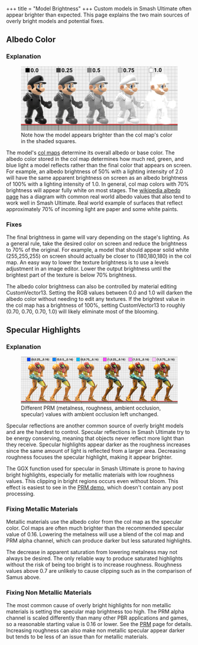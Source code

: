 +++
title = "Model Brightness"
+++
Custom models in Smash Ultimate often appear brighter than expected. 
This page explains the two main sources of overly bright models and potential fixes.

## Albedo Color
### Explanation
<figure class="figure">
    <img src="mario_albedo.jpg" height="auto" width="auto">
    <figcaption class="figure-caption text-center">Note how the model appears brighter than the col map's color in the shaded squares.</figcaption>
</figure>

The model's [col maps](../../textures/col/) determine its overall albedo or base color. The albedo color stored in the col map determines how much red, green, and blue light a model reflects rather than the final color that appears on screen. For example, an albedo brightness of 50% with a lighting intensity of 2.0 will have the same apparent brightness on screen as an albedo brightness of 100% with a lighting intensity of 1.0. In general, col map colors with 70% brightness will appear fully white on most stages. The [wikipedia albedo page](https://en.wikipedia.org/wiki/Albedo) has a diagram with common real world albedo values that also tend to work well in Smash Ultimate. Real world example of surfaces that reflect approximately 70% of incoming light are paper and some white paints.

### Fixes
The final brightness in game will vary depending on the stage's lighting. As a general rule, take the desired color on screen and reduce the brightness to 70% of the original.  For example, a model that should appear solid white (255,255,255) on screen should actually be closer to (180,180,180) in the col map.  An easy way to lower the texture brightness is to use a levels adjustment in an image editor. Lower the output brightness until the brightest part of the texture is below 70% brightness.

The albedo color brightness can also be controlled by material editing CustomVector13. Setting the RGB values between 0.0 and 1.0 will darken 
the albedo color without needing to edit any textures. If the brightest value in the col map has a brightness of 100%, setting CustomVector13 to roughly (0.70, 0.70, 0.70, 1.0) will likely eliminate most of the blooming. 

## Specular Highlights
### Explanation
<figure class="figure">
    <img src="samus.jpg" height="auto" width="auto">
    <figcaption class="figure-caption text-center">Different PRM (metalness, roughness, ambient occlusion, specular) values with ambient occlusion left unchanged.</figcaption>
</figure>
Specular reflections are another common source of overly bright models and are the hardest to control. 
Specular reflections in Smash Ultimate try to be energy conserving, meaning that objects never reflect more light than they receive. 
Specular highlights appear darker as the roughness increases since the same amount of light is reflected from a larger area. 
Decreasing roughness focuses the specular highlight, making it appear brighter.

The GGX function used for specular in Smash Ultimate is prone to having bright highlights, especially for metallic materials with low roughness values. This clipping in bright regions occurs even without bloom. This effect is easiest to see in the [PRM demo](../../textures/prm/), which doesn't contain any post processing. 

### Fixing Metallic Materials
Metallic materials use the albedo color from the col map as the specular color. Col maps are often much brighter than the recommended specular value of 0.16. Lowering the metalness will use a blend of the col map and PRM alpha channel, which can produce darker but less saturated highlights. 

The decrease in apparent saturation from lowering metalness may not always be desired. The only reliable way to produce saturated highlights without the risk of being too bright is to increase roughness. Roughness values above 0.7 are unlikely to cause clipping such as in the comparison of Samus above.

### Fixing Non Metallic Materials
The most common cause of overly bright highlights for non metallic materials is setting the specular map brightness too high. The PRM alpha channel is scaled differently than many other PBR applications and games, so a reasonable starting value is 0.16 or lower. See the [PRM](../../textures/prm/#specular-alpha) page for details. Increasing roughness can also make non metallic specular appear darker but tends to be less of an issue than for metallic materials.
